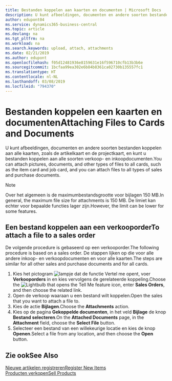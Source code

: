 ```yaml
---
title: Bestanden koppelen aan kaarten en documenten | Microsoft Docs
description: U kunt afbeeldingen, documenten en andere soorten bestanden koppelen aan alle kaarten en alle soorten verkoop- en inkoopdocumenten.
author: edupont04
ms.service: dynamics365-business-central
ms.topic: article
ms.devlang: na
ms.tgt_pltfrm: na
ms.workload: na
ms.search.keywords: upload, attach, attachments
ms.date: 02/21/2019
ms.author: edupont
ms.openlocfilehash: f05d12481936e8159631e16f596710cfb13b3b6e
ms.sourcegitcommit: 1bcfaa99ea302e6b84b8361ca02730b135557fc1
ms.translationtype: HT
ms.contentlocale: nl-NL
ms.lasthandoff: 03/08/2019
ms.locfileid: "794370"
---
```

# <a name="attaching-files-to-cards-and-documents"></a><span data-ttu-id="5e916-103">Bestanden koppelen een kaarten en documenten</span><span class="sxs-lookup"><span data-stu-id="5e916-103">Attaching Files to Cards and Documents</span></span>
<span data-ttu-id="5e916-104">U kunt afbeeldingen, documenten en andere soorten bestanden koppelen aan alle kaarten, zoals de artikelkaart en de projectkaart, en kunt u bestanden koppelen aan alle soorten verkoop- en inkoopdocumenten.</span><span class="sxs-lookup"><span data-stu-id="5e916-104">You can attach pictures, documents, and other types of files to all cards, such as the item card and job card, and you can attach files to all types of sales and purchase documents.</span></span>

> [!Note]
> <span data-ttu-id="5e916-105">Over het algemeen is de maximumbestandsgrootte voor bijlagen 150 MB.</span><span class="sxs-lookup"><span data-stu-id="5e916-105">In general, the maximum file size for attachments is 150 MB.</span></span> <span data-ttu-id="5e916-106">De limiet kan echter voor bepaalde functies lager zijn.</span><span class="sxs-lookup"><span data-stu-id="5e916-106">However, the limit can be lower for some features.</span></span> 

## <a name="to-attach-a-file-to-a-sales-order"></a><span data-ttu-id="5e916-107">Een bestand koppelen aan een verkooporder</span><span class="sxs-lookup"><span data-stu-id="5e916-107">To attach a file to a sales order</span></span>
<span data-ttu-id="5e916-108">De volgende procedure is gebaseerd op een verkooporder.</span><span class="sxs-lookup"><span data-stu-id="5e916-108">The following procedure is based on a sales order.</span></span> <span data-ttu-id="5e916-109">De stappen lijken op die voor alle andere inkoop- en verkoopdocumenten en voor alle kaarten.</span><span class="sxs-lookup"><span data-stu-id="5e916-109">The steps are similar for all other sales and purchase documents and for all cards.</span></span>

1. <span data-ttu-id="5e916-110">Kies het pictogram ![lampje dat de functie Vertel me opent](media/ui-search/search_small.png "Vertel me wat u wilt doen"), voer **Verkooporders** in en kies vervolgens de gerelateerde koppeling.</span><span class="sxs-lookup"><span data-stu-id="5e916-110">Choose the ![Lightbulb that opens the Tell Me feature](media/ui-search/search_small.png "Tell me what you want to do") icon, enter **Sales Orders**, and then choose the related link.</span></span>
2. <span data-ttu-id="5e916-111">Open de verkoop waaraan u een bestand wilt koppelen.</span><span class="sxs-lookup"><span data-stu-id="5e916-111">Open the sales that you want to attach a file to.</span></span>
3. <span data-ttu-id="5e916-112">Kies de actie **Bijlagen**.</span><span class="sxs-lookup"><span data-stu-id="5e916-112">Choose the **Attachments** action.</span></span>
4. <span data-ttu-id="5e916-113">Kies op de pagina **Gekoppelde documenten**, in het veld **Bijlage** de knop **Bestand selecteren**.</span><span class="sxs-lookup"><span data-stu-id="5e916-113">On the **Attached Documents** page, in the **Attachment** field, choose the **Select File** button.</span></span>
5. <span data-ttu-id="5e916-114">Selecteer een bestand van een willekeurige locatie en kies de knop **Openen**.</span><span class="sxs-lookup"><span data-stu-id="5e916-114">Select a file from any location, and then choose the **Open** button.</span></span>

## <a name="see-also"></a><span data-ttu-id="5e916-115">Zie ook</span><span class="sxs-lookup"><span data-stu-id="5e916-115">See Also</span></span>
[<span data-ttu-id="5e916-116">Nieuwe artikelen registreren</span><span class="sxs-lookup"><span data-stu-id="5e916-116">Register New Items</span></span>](inventory-how-register-new-items.md)  
[<span data-ttu-id="5e916-117">Producten verkopen</span><span class="sxs-lookup"><span data-stu-id="5e916-117">Sell Products</span></span>](sales-how-sell-products.md)
